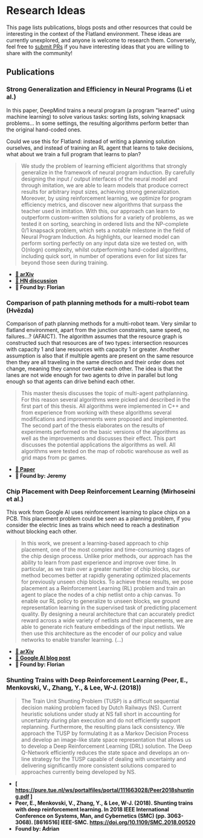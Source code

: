 Research Ideas
===

This page lists publications, blogs posts and other resources that could be interesting in the context of the Flatland environment. These ideas are currently unexplored, and anyone is welcome to research them. Conversely, feel free to [submit PRs](https://gitlab.aicrowd.com/flatland/flatland-book/blob/master/research/research-ideas.md) if you have interesting ideas that you are willing to share with the community!

Publications
---

### Strong Generalization and Efficiency in Neural Programs (Li et al.)

In this paper, DeepMind trains a neural program (a program "learned" using machine learning) to solve various tasks: sorting lists, solving knapsack problems... In some settings, the resulting algorithms perform better than the original hand-coded ones.

Could we use this for Flatland: instead of writing a planning solution ourselves, and instead of training an RL agent that learns to take decisions, what about we train a full program that learns to plan? 

> We study the problem of learning efficient algorithms that strongly generalize in the framework of neural program induction. By carefully designing the input / output interfaces of the neural model and through imitation, we are able to learn models that produce correct results for arbitrary input sizes, achieving strong generalization. Moreover, by using reinforcement learning, we optimize for program efficiency metrics, and discover new algorithms that surpass the teacher used in imitation. With this, our approach can learn to outperform custom-written solutions for a variety of problems, as we tested it on sorting, searching in ordered lists and the NP-complete 0/1 knapsack problem, which sets a notable milestone in the field of Neural Program Induction. As highlights, our learned model can perform sorting perfectly on any input data size we tested on, with O(nlogn) complexity, whilst outperforming hand-coded algorithms, including quick sort, in number of operations even for list sizes far beyond those seen during training.

- **[🔗 arXiv](https://arxiv.org/abs/2007.03629)**
- **[🔗 HN discussion](https://news.ycombinator.com/item?id=23788298)**
- **🌟 Found by: Florian**

### Comparison of path planning methods for a multi-robot team (Hvězda)

Comparison of path planning methods for a multi-robot team. Very similar to flatland environment, apart from the junction constraints, same speed, no failures...? (AFAICT). The algorithm assumes that the resource graph is constructed such that resources are of two types: intersection resources with capacity 1 and lane resources with capacity 1 or greater. Another assumption is also that if multiple agents are present on the same resource then they are all traveling in the same direction and their order does not change, meaning they cannot overtake each other. The idea is that the lanes are not wide enough for two agents to drive in parallel but long enough so that agents can drive behind each other.

> This master thesis discusses the topic of multi-agent pathplanning. For this reason several algorithms were picked and described in the first part of this thesis. All algorithms were implemented in C++ and from experience from working with these algorithms several modifications and improvements were proposed and implemented. The second part of the thesis elaborates on the results of experiments performed on the basic versions of the algorithms as well as the improvements and discusses their effect. This part discusses the potential applications the algorithms as well. All algorithms were tested on the map of robotic warehouse as well as grid maps from pc games.

- **[🔗 Paper](https://core.ac.uk/download/pdf/84833259.pdf)**
- **🌟 Found by: Jeremy**

### Chip Placement with Deep Reinforcement Learning (Mirhoseini et al.)

This work from Google AI uses reinforcement learning to place chips on a PCB. This placement problem could be seen as a planning problem, if you consider the electric lines as trains which need to reach a destination without blocking each other. 

> In this work, we present a learning-based approach to chip placement, one of the most complex and time-consuming stages of the chip design process. Unlike prior methods, our approach has the ability to learn from past experience and improve over time. In particular, as we train over a greater number of chip blocks, our method becomes better at rapidly generating optimized placements for previously unseen chip blocks. To achieve these results, we pose placement as a Reinforcement Learning (RL) problem and train an agent to place the nodes of a chip netlist onto a chip canvas. To enable our RL policy to generalize to unseen blocks, we ground representation learning in the supervised task of predicting placement quality. By designing a neural architecture that can accurately predict reward across a wide variety of netlists and their placements, we are able to generate rich feature embeddings of the input netlists. We then use this architecture as the encoder of our policy and value networks to enable transfer learning. (...)

- **[🔗 arXiv](https://arxiv.org/pdf/2004.10746.pdf)**
- **[🔗 Google AI blog post](https://ai.googleblog.com/2020/04/chip-design-with-deep-reinforcement.html)**
- **🌟 Found by: Florian** 


### Shunting Trains with Deep Reinforcement Learning  (Peer, E., Menkovski, V., Zhang, Y., & Lee, W-J. (2018))

> The Train Unit Shunting Problem (TUSP) is a
difficult sequential decision making problem faced by Dutch
Railways (NS). Current heuristic solutions under study at NS fall
short in accounting for uncertainty during plan execution and
do not efficiently support replanning. Furthermore, the resulting
plans lack consistency. We approach the TUSP by formulating
it as a Markov Decision Process and develop an image-like
state space representation that allows us to develop a Deep
Reinforcement Learning (DRL) solution. The Deep Q-Network
efficiently reduces the state space and develops an on-line strategy
for the TUSP capable of dealing with uncertainty and delivering
significantly more consistent solutions compared to approaches
currently being developed by NS.

- **[ https://pure.tue.nl/ws/portalfiles/portal/111663028/Peer2018shunting.pdf ]**
- **Peer, E., Menkovski, V., Zhang, Y., & Lee, W-J. (2018). Shunting trains with deep reinforcement learning. In 2018 IEEE International Conference on Systems, Man, and Cybernetics (SMC) (pp. 3063-3068). [8616516] IEEE-SMC. https://doi.org/10.1109/SMC.2018.00520**
- **Found by: Adrian**

<!--



### Neural Combinatorial Optimization with Reinforcement Learning

https://arxiv.org/abs/1611.09940 (from Jeremy)

> This paper presents a framework to tackle combinatorial optimization problems using neural networks and reinforcement learning. We focus on the traveling salesman problem (TSP) and train a recurrent network that, given a set of city coordinates, predicts a distribution over different city permutations. Using negative tour length as the reward signal, we optimize the parameters of the recurrent network using a policy gradient method. We compare learning the network parameters on a set of training graphs against learning them on individual test graphs. Despite the computational expense, without much engineering and heuristic designing, Neural Combinatorial Optimization achieves close to optimal results on 2D Euclidean graphs with up to 100 nodes. Applied to the KnapSack, another NP-hard problem, the same method obtains optimal solutions for instances with up to 200 items.

Couple of implementations (2-3 years old):
- https://github.com/MichelDeudon/neural-combinatorial-optimization-rl-tensorflow  (I just ran training; but I think it needs an old version of Google OR Tools for testing, or a bit of updating itself)
- https://github.com/pemami4911/neural-combinatorial-rl-pytorch  Not tried this yet. (Florian: this guy generally does good work)
- https://github.com/MichelDeudon/neural-combinatorial-optimization-rl-tensorflow

### Attention, Learn to Solve Routing Problems!

https://arxiv.org/pdf/1803.08475v3.pdf (from Nilabha)

> The recently presented idea to learn heuristics for combinatorial optimization
  problems is promising as it can save costly development. However, to push this
  idea towards practical implementation, we need better models and better ways
  of training. We contribute in both directions: we propose a model based on attention layers with benefits over the Pointer Network and we show how to train
  this model using REINFORCE with a simple baseline based on a deterministic
  greedy rollout, which we find is more efficient than using a value function. We
  significantly improve over recent learned heuristics for the Travelling Salesman
  Problem (TSP), getting close to optimal results for problems up to 100 nodes.
  With the same hyperparameters, we learn strong heuristics for two variants of the
  Vehicle Routing Problem (VRP), the Orienteering Problem (OP) and (a stochastic variant of) the Prize Collecting TSP (PCTSP), outperforming a wide range of
  baselines and getting results close to highly optimized and specialized algorithms.


### Conflict-free route planning in dynamic environments

https://www.researchgate.net/publication/221063712_Conflict-free_route_planning_in_dynamic_environments (form Jeremy)

> Motion  planning  for  multiple  robots  is  tractable in  case  we  can  assume  a  roadmap  on  which  all  the  robotstravel, which is often the case in many automated guided vehicledomains,  such  as  factory  floors  or  container  terminals.  Wepresent  anO(nvlog(nv) +n2v)(nthe  number  of  nodes,vthe  number  of  vehicles)  route  planning  algorithm  for  a  singlerobot,  which  can  find  the  minimum-time  route  given  a  set  ofexisting  route  plans  that  it  may  not  interfere  with.In  addition,  we  present  an  algorithm  that  can  propagatedelay  through  the  plans  of  the  robots  in  case  one  or  morerobots are delayed. This delay-propagation algorithm allows usto implement a Pareto-optimal plan repair scheme, in which onerobot can improve its route plan without adversely affecting theother robots. We compare this approach to several plan repairschemes  from  the  literature,  which  are  based  on  the  idea  ofgiving  a  higher  priority  to  non-delayed  agents

### Q-Learning in enormous action spaces via amortized approximate maximization

https://arxiv.org/abs/2001.08116 (from Florian)

Action space could be forward/left/right/pause x nb agents?

### An efficient train scheduling algorithm on a single-track railway system

https://link.springer.com/article/10.1007/s10951-018-0558-0

### Traffic prediction with advanced Graph Neural Networks

https://deepmind.com/blog/article/traffic-prediction-with-advanced-graph-neural-networks

-->